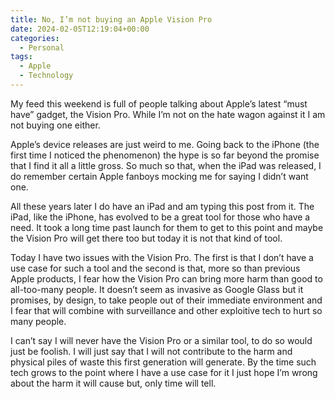 ```yaml
---
title: No, I’m not buying an Apple Vision Pro
date: 2024-02-05T12:19:04+00:00
categories:
  - Personal
tags:
  - Apple
  - Technology
---
```


My feed this weekend is full of people talking about Apple’s latest “must have” gadget, the Vision Pro. While I’m not on the hate wagon against it I am not buying one either.

Apple’s device releases are just weird to me. Going back to the iPhone (the first time I noticed the phenomenon) the hype is so far beyond the promise that I find it all a little gross. So much so that, when the iPad was released, I do remember certain Apple fanboys mocking me for saying I didn’t want one.

All these years later I do have an iPad and am typing this post from it. The iPad, like the iPhone, has evolved to be a great tool for those who have a need. It took a long time past launch for them to get to this point and maybe the Vision Pro will get there too but today it is not that kind of tool.

Today I have two issues with the Vision Pro. The first is that I don’t have a use case for such a tool and the second is that, more so than previous Apple products, I fear how the Vision Pro can bring more harm than good to all-too-many people. It doesn’t seem as invasive as Google Glass but it promises, by design, to take people out of their immediate environment and I fear that will combine with surveillance and other exploitive tech to hurt so many people.

I can’t say I will never have the Vision Pro or a similar tool, to do so would just be foolish. I will just say that I will not contribute to the harm and physical piles of waste this first generation will generate. By the time such tech grows to the point where I have a use case for it I just hope I’m wrong about the harm it will cause but, only time will tell.